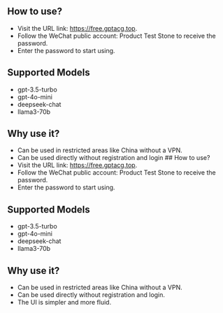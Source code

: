 ## How to use?
- Visit the URL link: https://free.gptacg.top.
- Follow the WeChat public account: Product Test Stone to receive the password.
- Enter the password to start using.
## Supported Models
- gpt-3.5-turbo
- gpt-4o-mini
- deepseek-chat
- llama3-70b
## Why use it?
- Can be used in restricted areas like China without a VPN.
- Can be used directly without registration and login  ## How to use?
- Visit the URL link: https://free.gptacg.top.
- Follow the WeChat public account: Product Test Stone to receive the password.
- Enter the password to start using.
## Supported Models
- gpt-3.5-turbo
- gpt-4o-mini
- deepseek-chat
- llama3-70b
## Why use it?
- Can be used in restricted areas like China without a VPN.
- Can be used directly without registration and login.
- The UI is simpler and more fluid. 
